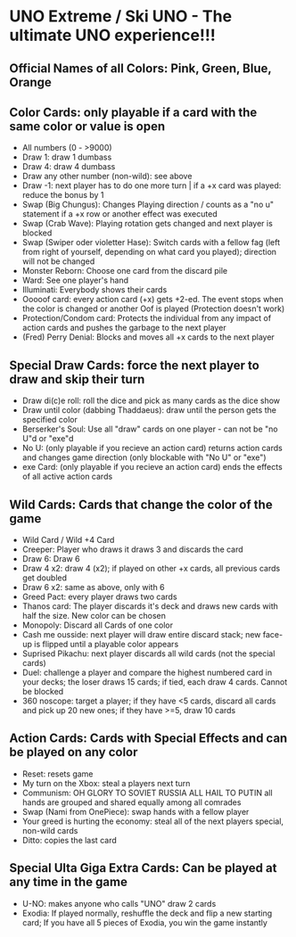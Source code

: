 UNO Extreme / Ski UNO - The ultimate UNO experience!!!
==============================

Official Names of all Colors: 
Pink, Green, Blue, Orange
---------------------------------

Color Cards: only playable if a card with the same color or value is open
-------------------------------------------------------------------------
- All numbers (0 - >9000)
- Draw 1: draw 1 dumbass
- Draw 4: draw 4 dumbass
- Draw any other number (non-wild): see above
- Draw -1: next player has to do one more turn | if a +x card was played: reduce the bonus by 1
- Swap (Big Chungus): Changes Playing direction / counts as a "no u" statement if a +x row or another effect was executed
- Swap (Crab Wave): Playing rotation gets changed and next player is blocked
- Swap (Swiper oder violetter Hase): Switch cards with a fellow fag (left from right of yourself, depending on what card you played); direction will not be changed
- Monster Reborn: Choose one card from the discard pile
- Ward: See one player's hand
- Illuminati: Everybody shows their cards
- Ooooof card: every action card (+x) gets +2-ed. The event stops when the color is changed or another Oof is played (Protection doesn't work)
- Protection/Condom card: Protects the individual from any impact of action cards and pushes the garbage to the next player
- (Fred) Perry Denial: Blocks and moves all +x cards to the next player

Special Draw Cards: force the next player to draw and skip their turn
---------------------------------------------------------------------
- Draw di(c)e roll: roll the dice and pick as many cards as the dice show
- Draw until color (dabbing Thaddaeus): draw until the person gets the specified color
- Berserker's Soul: Use all "draw" cards on one player - can not be "no U"d or "exe"d
- No U: (only playable if you recieve an action card) returns action cards and changes game direction (only blockable with "No U" or "exe")
- exe Card: (only playable if you recieve an action card) ends the effects of all active action cards

Wild Cards: Cards that change the color of the game
---------------------------------------------------
- Wild Card / Wild +4 Card
- Creeper: Player who draws it draws 3 and discards the card
- Draw 6: Draw 6
- Draw 4 x2: draw 4 (x2); if played on other +x cards, all previous cards get doubled
- Draw 6 x2: same as above, only with 6
- Greed Pact: every player draws two cards
- Thanos card: The player discards it's deck and draws new cards with half the size. New color can be chosen
- Monopoly: Discard all Cards of one color
- Cash me ousside: next player will draw entire discard stack; new face-up is flipped until a playable color appears
- Suprised Pikachu: next player discards all wild cards (not the special cards)
- Duel: challenge a player and compare the highest numbered card in your decks; the loser draws 15 cards; if tied, each draw 4 cards. Cannot be blocked
- 360 noscope: target a player; if they have <5 cards, discard all cards and pick up 20 new ones; if they have >=5, draw 10 cards

Action Cards: Cards with Special Effects and can be played on any color
-----------------------------------------------------------------------
- Reset: resets game
- My turn on the Xbox: steal a players next turn
- Communism: OH GLORY TO SOVIET RUSSIA ALL HAIL TO PUTIN all hands are grouped and shared equally among all comrades
- Swap (Nami from OnePiece): swap hands with a fellow player
- Your greed is hurting the economy: steal all of the next players special, non-wild cards
- Ditto: copies the last card

Special Ulta Giga Extra Cards: Can be played at any time in the game
--------------------------------------------------------------------
- U-NO: makes anyone who calls "UNO" draw 2 cards
- Exodia: If played normally, reshuffle the deck and flip a new starting card; If you have all 5 pieces of Exodia, you win the game instantly
